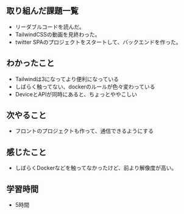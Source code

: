 ## 取り組んだ課題一覧
- リーダブルコードを読んだ。
- TailwindCSSの動画を見終わった。
- twitter SPAのプロジェクトをスタートして、バックエンドを作った。        

## わかったこと
- Tailwindは3になってより便利になっている
- しばらく触ってない、dockerのルールが色々変わっている
- DeviceとAPIが同時にあると、ちょっとややこしい

## 次やること
- フロントのプロジェクトも作って、通信できるようにする

## 感じたこと
- しばらくDockerなどを触ってなかったけど、前より解像度が高い。

## 学習時間
- 5時間